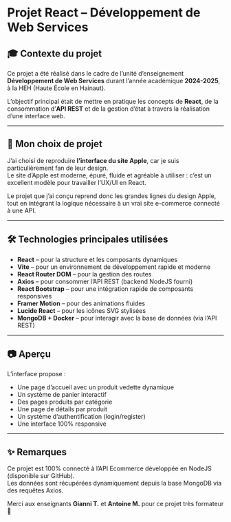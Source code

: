 # Projet React – Développement de Web Services

## 🎓 Contexte du projet
Ce projet a été réalisé dans le cadre de l’unité d’enseignement **Développement de Web Services** durant l’année académique **2024-2025**, à la HEH (Haute École en Hainaut).

L’objectif principal était de mettre en pratique les concepts de **React**, de la consommation d’**API REST** et de la gestion d’état à travers la réalisation d’une interface web.

---

## 🍏 Mon choix de projet

J’ai choisi de reproduire **l’interface du site Apple**, car je suis particulièrement fan de leur design.  
Le site d’Apple est moderne, épuré, fluide et agréable à utiliser : c’est un excellent modèle pour travailler l’UX/UI en React.

Le projet que j’ai conçu reprend donc les grandes lignes du design Apple, tout en intégrant la logique nécessaire à un vrai site e-commerce connecté à une API.

---

## 🛠️ Technologies principales utilisées

- **React** – pour la structure et les composants dynamiques
- **Vite** – pour un environnement de développement rapide et moderne
- **React Router DOM** – pour la gestion des routes
- **Axios** – pour consommer l’API REST (backend NodeJS fourni)
- **React Bootstrap** – pour une intégration rapide de composants responsives
- **Framer Motion** – pour des animations fluides
- **Lucide React** – pour les icônes SVG stylisées
- **MongoDB + Docker** – pour interagir avec la base de données (via l’API REST)

---

## 📷 Aperçu
L’interface propose :
- Une page d’accueil avec un produit vedette dynamique
- Un système de panier interactif
- Des pages produits par catégorie
- Une page de détails par produit
- Un système d’authentification (login/register)
- Une interface 100% responsive

---

## ✨ Remarques
Ce projet est 100% connecté à l’API Ecommerce développée en NodeJS (disponible sur GitHub).  
Les données sont récupérées dynamiquement depuis la base MongoDB via des requêtes Axios.

Merci aux enseignants **Gianni T.** et **Antoine M.** pour ce projet très formateur 🙌